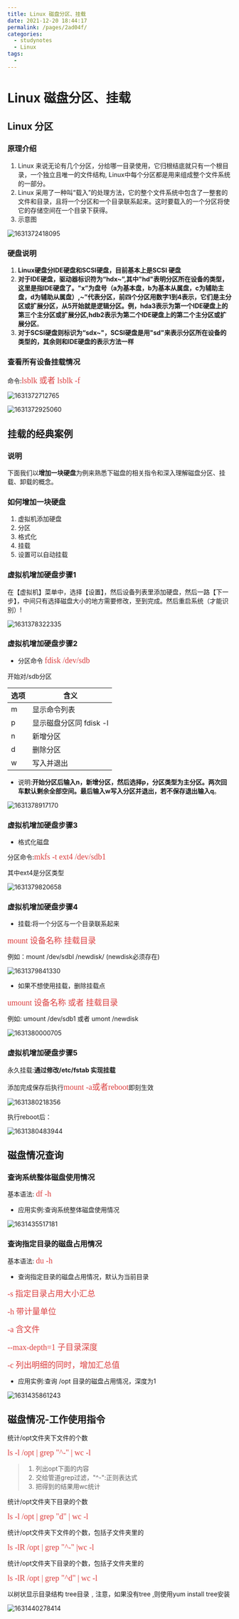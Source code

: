 ```yaml
---
title: Linux 磁盘分区、挂载
date: 2021-12-20 18:44:17
permalink: /pages/2ad04f/
categories:
  - studynotes
  - Linux
tags:
  - 
---
```

# Linux 磁盘分区、挂载

## Linux 分区

### 原理介绍

1. Linux 来说无论有几个分区，分给哪一目录使用，它归根结底就只有一个根目录，一个独立且唯一的文件结构, Linux中每个分区都是用来组成整个文件系统的一部分。
2. Linux 采用了一种叫“载入”的处理方法，它的整个文件系统中包含了一整套的文件和目录，且将一个分区和一个目录联系起来。这时要载入的一个分区将使它的存储空间在一个目录下获得。
3. 示意图

![1631372418095](./images/10/01.png)

### 硬盘说明

1. **Linux硬盘分IDE硬盘和SCSI硬盘，目前基本上是SCSI 硬盘**
2. **对于IDE硬盘，驱动器标识符为“hdx~”,其中"hd"表明分区所在设备的类型，这里是指IDE硬盘了。"x”为盘号（a为基本盘，b为基本从属盘，c为辅助主盘，d为辅助从属盘）,~”代表分区，前四个分区用数字1到4表示，它们是主分区或扩展分区，从5开始就是逻辑分区。例，hda3表示为第一个IDE硬盘上的第三个主分区或扩展分区,hdb2表示为第二个IDE硬盘上的第二个主分区或扩展分区**。
3. **对于SCSI硬盘则标识为“sdx~"，SCSI硬盘是用"sd"来表示分区所在设备的类型的，其余则和IDE硬盘的表示方法一样**

### 查看所有设备挂载情况

命令:<font color=#DC4040 size=4 face="黑体">lsblk 或者 lsblk -f</font>

![1631372712765](./images/10/02.png)

![1631372925060](./images/10/03.png)

## 挂载的经典案例

### 说明

下面我们以**增加一块硬盘**为例来熟悉下磁盘的相关指令和深入理解磁盘分区、挂载、卸载的概念。

### 如何增加一块硬盘

1. 虚拟机添加硬盘
2. 分区
3. 格式化
4. 挂载
5. 设置可以自动挂载

### 虚拟机增加硬盘步骤1

在【虚拟机】菜单中，选择【设置】，然后设备列表里添加硬盘，然后一路【下一步】，中间只有选择磁盘大小的地方需要修改，至到完成。然后重启系统（才能识别）!

![1631378322335](./images/10/04.png)

### 虚拟机增加硬盘步骤2

+ 分区命令  <font color=#DC4040 size=4 face="黑体">fdisk  /dev/sdb</font>

开始对/sdb分区

| 选项 | 含义                    |
| ---- | ----------------------- |
| m    | 显示命令列表            |
| p    | 显示磁盘分区同 fdisk -l |
| n    | 新增分区                |
| d    | 删除分区                |
| w    | 写入并退出              |

+ 说明:**开始分区后输入n，新增分区，然后选择p，分区类型为主分区。两次回车默认剩余全部空间。最后输入w写入分区并退出，若不保存退出输入q**。

![1631378917170](./images/10/05.png)

### 虚拟机增加硬盘步骤3

+ 格式化磁盘

分区命令:<font color=#DC4040 size=4 face="黑体">mkfs -t ext4 /dev/sdb1</font>

其中ext4是分区类型

![1631379820658](./images/10/06.png)

### 虚拟机增加硬盘步骤4

+ 挂载:将一个分区与一个目录联系起来

 <font color=#DC4040 size=4 face="黑体">mount   设备名称  挂载目录</font>

例如：mount	/dev/sdbl    /newdisk/  (newdisk必须存在)

![1631379841330](./images/10/07.png)

+ 如果不想使用挂载，删除挂载点

<font color=#DC4040 size=4 face="黑体">umount 设备名称 或者 挂载目录</font>

例如: umount /dev/sdb1 或者 umont   /newdisk

![1631380000705](./images/10/08.png)

### 虚拟机增加硬盘步骤5

永久挂载:**通过修改/etc/fstab 实现挂载**

添加完成保存后执行<font color=#DC4040 size=4 face="黑体">mount -a或者reboot</font>即刻生效

![1631380218356](./images/10/09.png)

执行reboot后：

![1631380483944](./images/10/10.png)

## 磁盘情况查询

### 查询系统整体磁盘使用情况

基本语法: <font color=#DC4040 size=4 face="黑体">df -h</font>

+ 应用实例:查询系统整体磁盘使用情况

![1631435517181](./images/10/11.png)

### 查询指定目录的磁盘占用情况

基本语法: <font color=#DC4040 size=4 face="黑体">du -h</font>

+ 查询指定目录的磁盘占用情况，默认为当前目录

<font color=#DC4040 size=4 face="黑体">-s 指定目录占用大小汇总</font>

<font color=#DC4040 size=4 face="黑体">-h 带计量单位</font>

<font color=#DC4040 size=4 face="黑体">-a 含文件</font>

<font color=#DC4040 size=4 face="黑体">--max-depth=1 子目录深度</font>

<font color=#DC4040 size=4 face="黑体">-c 列出明细的同时，增加汇总值</font>

+ 应用实例:查询 /opt 目录的磁盘占用情况，深度为1

![1631435861243](./images/10/12.png)

## 磁盘情况-工作使用指令

统计/opt文件夹下文件的个数

<font color=#DC4040 size=4 face="黑体">ls -l /opt | grep "^-" | wc -l</font>

> 1. 列出opt下面的内容
> 2. 交给管道grep过滤，"^-":正则表达式
> 3. 把得到的结果用wc统计

统计/opt文件夹下目录的个数

<font color=#DC4040 size=4 face="黑体">ls -l /opt | grep "d" | wc -l</font>

统计/opt文件夹下文件的个数，包括子文件夹里的

<font color=#DC4040 size=4 face="黑体">ls -lR /opt | grep "^-" |wc -l</font>

统计/opt文件夹下目录的个数，包括子文件夹里的

<font color=#DC4040 size=4 face="黑体">ls -lR /opt | grep "^d" | wc -l</font>

以树状显示目录结构 tree目录﹐注意，如果没有tree ,则使用yum install tree安装

![1631440278414](./images/10/13.png)


